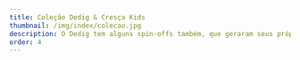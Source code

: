 ```yaml
---
title: Coleção Dedig & Cresça Kids
thumbnail: /img/index/colecao.jpg
description: O Dedig tem alguns spin-offs também, que geraram seus próprios aplicativos. Conheça um pouco mais sobre como foram feitos :D
order: 4
---
```

